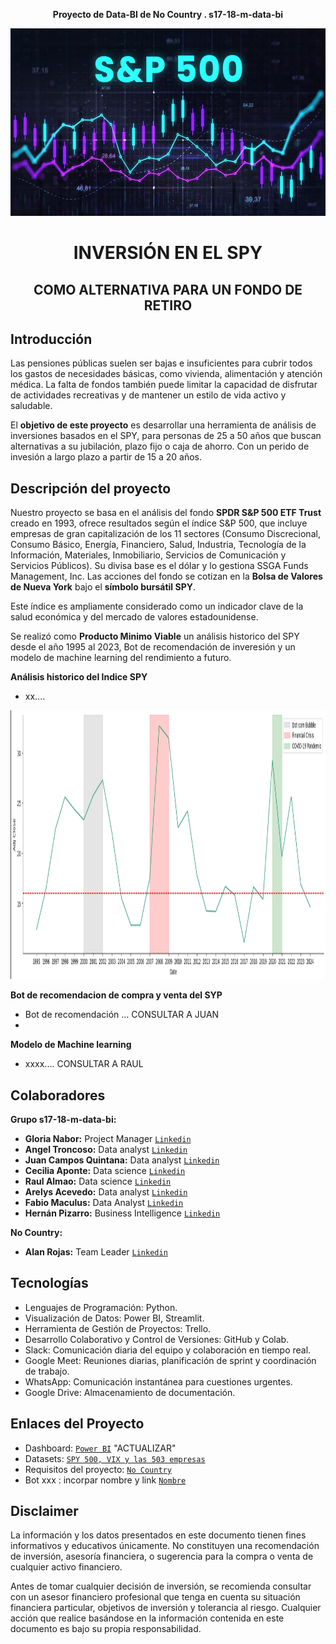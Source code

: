 **<p align="center">Proyecto de Data-BI de No Country . s17-18-m-data-bi</p>**

<img src="Imagenes\SP500.jpg" width="1010" height="300">

#  **<p align="center">INVERSIÓN EN EL SPY</p>** 
##  **<p align="center">COMO ALTERNATIVA PARA UN FONDO DE RETIRO</p>**

## Introducción
Las pensiones públicas suelen ser bajas e insuficientes para cubrir todos los gastos de necesidades básicas, como vivienda, alimentación y atención médica. La falta de fondos también puede limitar la capacidad de disfrutar de actividades recreativas y de mantener un estilo de vida activo y saludable.

El **objetivo de este proyecto** es desarrollar una herramienta de análisis de inversiones basados en el SPY, para personas de 25 a 50 años que buscan alternativas a su jubilación, plazo fijo o caja de ahorro. Con un perido de invesión a largo plazo a partir de 15 a 20 años.

## Descripción del proyecto
Nuestro proyecto se basa en el análisis del fondo **SPDR S&P 500 ETF Trust** creado en 1993, ofrece resultados según el índice S&P 500, que incluye empresas de gran capitalización de los 11 sectores (Consumo Discrecional, Consumo Básico, Energía, Financiero, Salud, Industria, Tecnología de la Información, Materiales, Inmobiliario, Servicios de Comunicación y Servicios Públicos). Su divisa base es el dólar y lo gestiona SSGA Funds Management, Inc. Las acciones del fondo se cotizan en la **Bolsa de Valores de Nueva York** bajo el **símbolo bursátil SPY**.

Este índice es ampliamente considerado como un indicador clave de la salud económica y del mercado de valores estadounidense.


Se realizó como **Producto Minimo Viable** un análisis historico del SPY desde el año 1995 al 2023, Bot de recomendación de inveresión y un modelo de machine learning del rendimiento a futuro.

**Análisis historico del Indice SPY**
- xx....
<img src="Imagenes\vix_95al24.jpg" width="1010" height="430">

**Bot de recomendacion de compra y venta del SYP**
- Bot de recomendación ... CONSULTAR A JUAN
- 
**Modelo de Machine learning**
- xxxx.... CONSULTAR A RAUL

## Colaboradores

**Grupo s17-18-m-data-bi:**
  - **Gloria Nabor:**  Project Manager [`Linkedin`](https://www.linkedin.com/in/gloria-nabor/)
  - **Angel Troncoso:** Data analyst [`Linkedin`](www.linkedin.com/in/angeltroncoso) 
  - **Juan Campos Quintana:** Data analyst [`Linkedin`](https://www.linkedin.com/in/jumacaq/)
  - **Cecilia Aponte:** Data science [`Linkedin`](https://www.linkedin.com/in/ceci-aponte-data/)
  - **Raul Almao:** Data science [`Linkedin`](https://www.linkedin.com/in/ralmao/)
  - **Arelys Acevedo:**  Data analyst [`Linkedin`](https://www.linkedin.com/in/arelys-acevedo/)
  - **Fabio Maculus:** Data Analyst [`Linkedin`](https://www.linkedin.com/in/fabio-maculus-data-analyst/)
  - **Hernán Pizarro:** Business Intelligence [`Linkedin`](https://www.linkedin.com/in/hern%C3%A1n-pizarro-683679268/) 

**No Country:**
 - **Alan Rojas:** Team Leader [`Linkedin`](https://www.linkedin.com/in/alan-rojas-polanco-97a4b5291/)


## Tecnologías
- Lenguajes de Programación: Python.
- Visualización de Datos: Power BI, Streamlit.
- Herramienta de Gestión de Proyectos: Trello.
- Desarrollo Colaborativo y Control de Versiones: GitHub y Colab.
- Slack: Comunicación diaria del equipo y colaboración en tiempo real.
- Google Meet: Reuniones diarias, planificación de sprint y coordinación de trabajo.
- WhatsApp: Comunicación instantánea para cuestiones urgentes.
- Google Drive: Almacenamiento de documentación.


## Enlaces del Proyecto
- Dashboard: [`Power BI`](https://app.powerbi.com/view?r=eyJrIjoiYTIwYTRiYTEtNTgyMi00ZGVhLThlMzEtYmI4NDk5MzQ1ZDI1IiwidCI6IjEwYWE5MTJkLTJjNzYtNGI5YS1iZmI2LWJkNGQ0Nzk5MTUwNiIsImMiOjR9&pageName=9a9665ed52580701a34c) "ACTUALIZAR"
- Datasets: [`SPY 500, VIX y las 503 empresas`](https://finance.yahoo.com/)
- Requisitos del proyecto: [`No Country`](https://drive.google.com/drive/folders/1kH9YZNrl84T8EldJYO_1q81jJXVeh6aq)
- Bot xxx : incorpar nombre y link [`Nombre`]()

##  Disclaimer

La información y los datos presentados en este documento tienen fines informativos y educativos únicamente. No constituyen una recomendación de inversión, asesoría financiera, o sugerencia para la compra o venta de cualquier activo financiero. 

Antes de tomar cualquier decisión de inversión, se recomienda consultar con un asesor financiero profesional que tenga en cuenta su situación financiera particular, objetivos de inversión y tolerancia al riesgo. Cualquier acción que realice basándose en la información contenida en este documento es bajo su propia responsabilidad.
